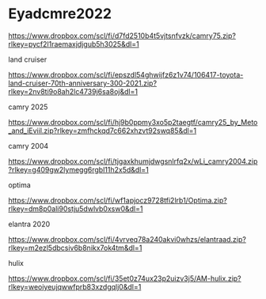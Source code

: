 # Eyadcmre2022

https://www.dropbox.com/scl/fi/d7fd2510b4t5vjtsnfvzk/camry75.zip?rlkey=pycf2l1raemaxjdjgub5h3025&dl=1

land cruiser 

https://www.dropbox.com/scl/fi/epszdl54ghwijfz6z1v74/106417-toyota-land-cruiser-70th-anniversary-300-2021.zip?rlkey=2nv8ti9o8ah2lc4739j6sa8oj&dl=1


camry 2025


https://www.dropbox.com/scl/fi/hj9b0ppmy3xo5p2taegtf/camry25_by_Meto_and_iEviil.zip?rlkey=zmfhckqd7c662xhzvt92swq85&dl=1

camry 2004


https://www.dropbox.com/scl/fi/tjgaxkhumjdwgsnlrfq2x/wLi_camry2004.zip?rlkey=g409gw2lymegg6rgbl11h2x5d&dl=1

optima

https://www.dropbox.com/scl/fi/wf1apjocz9728tfi2lrb1/Optima.zip?rlkey=dm8p0ali90stju5dwlvb0xsw0&dl=1

elantra 2020

https://www.dropbox.com/scl/fi/4vrveq78a240akvi0whzs/elantraad.zip?rlkey=m2ezl5dbcsiv6b8nikx7ok4tm&dl=1



hulix 

https://www.dropbox.com/scl/fi/35et0z74ux23p2uizv3j5/AM-hulix.zip?rlkey=weoiyeujqwwfprb83xzdgqlj0&dl=1
